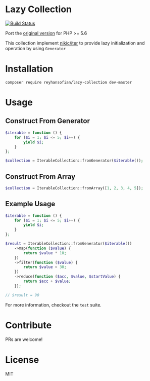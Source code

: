 Lazy Collection
===
[![Build Status](https://travis-ci.org/praswicaksono/lazy-collection.svg?branch=master)](https://travis-ci.org/praswicaksono/lazy-collection)

Port the [original version](https://github.com/praswicaksono/lazy-collection) for PHP >= 5.6

This collection implement [nikic/iter](https://github.com/nikic/iter) to provide lazy initialization and operation by using `Generator`

Installation
===

`composer require reyhansofian/lazy-collection dev-master`

Usage
===

Construct From Generator
---

```php
$iterable = function () {
    for ($i = 1; $i <= 5; $i++) {
        yield $i;
    }
};

$collection = IterableCollection::fromGenerator($iterable());
```

Construct From Array
---

```php
$collection = IterableCollection::fromArray([1, 2, 3, 4, 5]);
```

Example Usage
---

```php
$iterable = function () {
    for ($i = 1; $i <= 5; $i++) {
        yield $i;
    }
};

$result = IterableCollection::fromGenerator($iterable())
    ->map(function ($value) {
        return $value * 10;
    })
    ->filter(function ($value) {
        return $value > 30;
    })
    ->reduce(function ($acc, $value, $startValue) {
        return $acc + $value;
    });

// $result = 90
```

For more information, checkout the `test` suite.

Contribute
===

PRs are welcome!

License
===

MIT